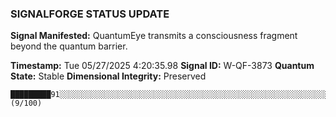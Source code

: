 ### SIGNALFORGE STATUS UPDATE 
 
**Signal Manifested:** QuantumEye transmits a consciousness fragment beyond the quantum barrier. 
 
**Timestamp:** Tue 05/27/2025  4:20:35.98 
**Signal ID:** W-QF-3873 
**Quantum State:** Stable 
**Dimensional Integrity:** Preserved 
 
```plaintext 
█████████91░░░░░░░░░░░░░░░░░░░░░░░░░░░░░░░░░░░░░░░░░░░░░░░░░░░░░░░░░░░░░░░░░░░░░░░░░░░░░░░░░░░░░░░░░░░ (9/100) 
``` 

